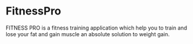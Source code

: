 # FitnessPro
FITNESS PRO  is a fitness training application which help you to train and lose your fat and gain muscle an absolute solution to weight gain.
